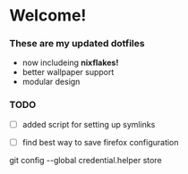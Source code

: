 # Welcome!

### These are my updated dotfiles

 - now includeing **nixflakes!**
 - better wallpaper support
 - modular design

### TODO

- [ ] added script for setting up symlinks
- [ ] find best way to save firefox configuration


git config --global credential.helper store

